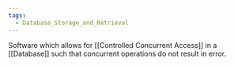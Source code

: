 ```yaml
---
tags:
  - Database_Storage_and_Retrieval
---
```

Software which allows for [[Controlled Concurrent Access]] in a [[Database]] such that concurrent operations do not result in error.